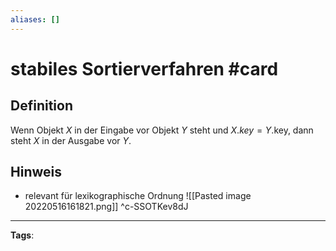 ```yaml
---
aliases: []
---
```


# stabiles Sortierverfahren #card
## Definition
Wenn Objekt $X$ in der Eingabe vor Objekt $Y$ steht und $X . k e y=Y$.key, dann steht $X$ in der Ausgabe vor $Y$.
## Hinweis
- relevant für lexikographische Ordnung ![[Pasted image 20220516161821.png]]
^c-SSOTKev8dJ
---
**Tags**: 